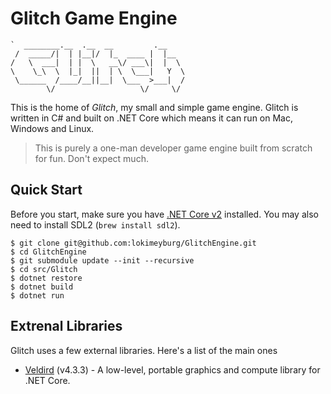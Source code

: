 # Glitch Game Engine

```
`  ________.__  .__  __         .__     
 /  _____/|  | |__|/  |_  ____ |  |__  
/   \  ___|  | |  \   __\/ ___\|  |  \ 
\    \_\  \  |_|  ||  | \  \___|   Y  \
 \______  /____/__||__|  \___  >___|  /
        \/                   \/     \/ 
```

This is the home of _Glitch_, my small and simple game engine. Glitch is written in C# and built on .NET Core which means it can run on Mac, Windows and Linux. 

> This is purely a one-man developer game engine built from scratch for fun. Don't expect much.

## Quick Start

Before  you start, make sure you have [.NET Core v2](https://www.microsoft.com/net/learn/get-started/macos) installed. You may also need to install SDL2 (`brew install sdl2`).

```
$ git clone git@github.com:lokimeyburg/GlitchEngine.git
$ cd GlitchEngine
$ git submodule update --init --recursive
$ cd src/Glitch
$ dotnet restore
$ dotnet build
$ dotnet run
```

## Extrenal Libraries

Glitch uses a few external libraries. Here's a list of the main ones

- [Veldird](https://github.com/mellinoe/veldrid) (v4.3.3) - A low-level, portable graphics and compute library for .NET Core.
